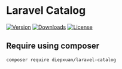Laravel Catalog
===============

[![Version](https://img.shields.io/packagist/v/diepxuan/laravel-catalog)](https://packagist.org/packages/diepxuan/laravel-catalog)
[![Downloads](https://img.shields.io/packagist/dt/diepxuan/laravel-catalog)](https://packagist.org/packages/diepxuan/laravel-catalog)
[![License](https://img.shields.io/packagist/l/diepxuan/laravel-catalog)](https://packagist.org/packages/diepxuan/laravel-catalog)


Require using composer
----------------------

```bash
composer require diepxuan/laravel-catalog
```
